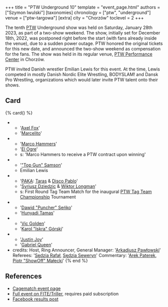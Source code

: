+++
title = "PTW Underground 10"
template = "event_page.html"
authors = ["Szymon Iwulski"]
[taxonomies]
chronology = ["ptw", "underground"]
venue = ["ptw-targowa"]
[extra]
city = "Chorzów"
toclevel = 2
+++

The tenth [PTW](@/o/ptw.md) Underground show was held on Saturday, January 28th 2023, as part of a two-show weekend. The show, initially set for December 18th, 2022, was postponed right before the start (with fans already inside the venue), due to a sudden power outage.
PTW honored the original tickets for this new date, and announced the two-show weekend as compensation for the fans. The show was held in its regular venue, [PTW Performance Center](@/v/ptw-targowa.md) in Chorzów.

PTW invited Danish wrestler Emilian Lewis for this event. At the time, Lewis competed in mostly Danish Nordic Elite Wrestling, BODYSLAM! and Dansk Pro Wrestling, organizations which would later invite PTW talent onto their shows.

## Card

{% card() %}
- - '[Axel Fox](@/w/axel-fox.md)'
  - '[Marcelito](@/w/marcelito.md)'
- - '[Marco Hammers](@/w/marco-hammers.md)'
  - '[El Ogre](@/w/olgierd.md)'
  - s: 'Marco Hammers to receive a PTW contract upon winning'
- - '["Top Gun" Samson](@/w/samson.md)'
  - Emilian Lewis
- - '[PAKA](@/tt/paka.md): [Taras](@/w/taras.md) & [Disco Pablo](@/w/disco-pablo.md)'
  - '[Syriusz Dziedzic](@/w/dziedzic.md) & [Wiktor Longman](@/w/wiktor-longman.md)'
  - s: First Round Tag Team Match for the inaugural [PTW Tag Team Championship](@/c/ptw-tag-team-championship.md) Tournament
- - '[Dawid "Puncher" Seńko](@/w/puncher.md)'
  - '[Hunyadi Tamas](@/w/hunyadi-tamas.md)'
- - '[Vic Golden](@/w/vic-golden.md)'
  - '[Karol "Iskra" Górski](@/w/iskra.md)'
- - '[Justin Joy](@/w/justin-joy.md)'
  - '[Gabriel Queen](@/w/gabriel-queen.md)'
- credits:
    Host, Ring Announcer, General Manager: '[Arkadiusz Pawłowski](@/w/pan-pawlowski.md)'
    Referees: '[Sędzia Rafał](@/w/alex-brave.md), [Sędzia Seweryn](@/w/sedzia-seweryn.md)'
    Commentary: '[Arek Paterek](@/w/arek-paterek.md), [Piotr "ShowOff" Małecki](@/w/piotr-malecki.md)'
{% end %}

## References

* [Cagematch event page](https://www.cagematch.net/?id=1&nr=358861)
* [Full event on FITE/Triller](https://www.trillertv.com/watch/kinguin-ptw-underground-10/2pcem/), requires paid subscription
* [Facebook results post](https://www.facebook.com/PrimeTimeWrestlingPL/posts/pfbid08Gs77Wt8KX58vvcxK8cF36ChUbrHHQtM8qhGhmWTcqhnjDe6XcsN1hq48RKQpaiAl)
